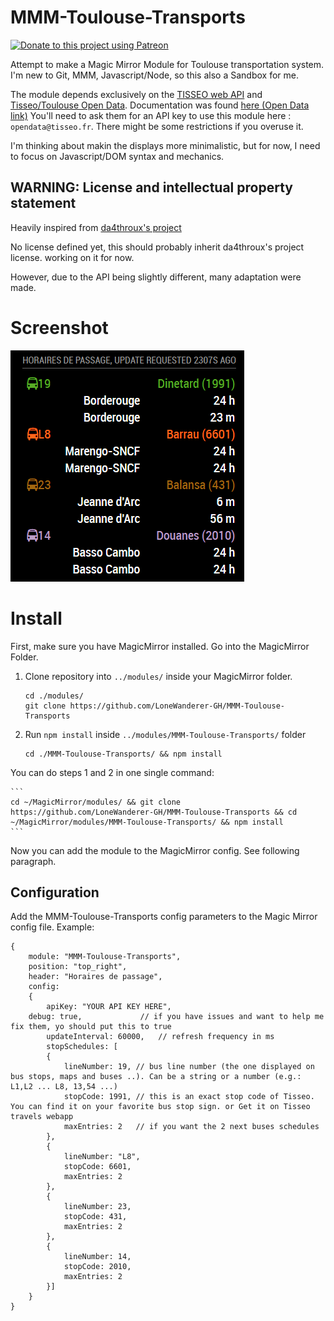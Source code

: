 # MMM-Toulouse-Transports
[![Donate to this project using Patreon](https://img.shields.io/badge/patreon-donate-yellow.svg)](https://www.patreon.com/bePatron?u=38268348)

Attempt to make a Magic Mirror Module for Toulouse transportation system.
I'm new to Git, MMM, Javascript/Node, so this also a Sandbox for me.

The module depends exclusively on the [TISSEO web API](https://data.toulouse-metropole.fr/explore/dataset/api-temps-reel-tisseo/) and [Tisseo/Toulouse Open Data](https://data.toulouse-metropole.fr/explore/dataset/tisseo-gtfs/).
Documentation was found [here (Open Data link)](https://data.toulouse-metropole.fr/explore/dataset/api-temps-reel-tisseo/table/)
You'll need to ask them for an API key to use this module here : `opendata@tisseo.fr`. There might be some restrictions if you overuse it.

I'm thinking about makin the displays more minimalistic, but for now, I need to focus on Javascript/DOM syntax and mechanics.

## WARNING: License and intellectual property statement

Heavily inspired from [da4throux's project](https://github.com/da4throux/MMM-Paris-RATP-PG)

No license defined yet, this should probably inherit da4throux's project license.
working on it for now.

However, due to the API being slightly different, many adaptation were made.

# Screenshot
![screenshot](./bus_schedules.png)

# Install

First, make sure you have MagicMirror installed. Go into the MagicMirror Folder.


1. Clone repository into `../modules/` inside your MagicMirror folder.
	```
	cd ./modules/
	git clone https://github.com/LoneWanderer-GH/MMM-Toulouse-Transports
	```

2. Run `npm install` inside `../modules/MMM-Toulouse-Transports/` folder
	```
	cd ./MMM-Toulouse-Transports/ && npm install
	```

You can do steps 1 and 2 in one single command:

	```
	cd ~/MagicMirror/modules/ && git clone https://github.com/LoneWanderer-GH/MMM-Toulouse-Transports && cd ~/MagicMirror/modules/MMM-Toulouse-Transports/ && npm install
	```


Now you can add the module to the MagicMirror config. See following paragraph.

## Configuration
Add the MMM-Toulouse-Transports config parameters to the Magic Mirror config file.
Example:
```
{
    module: "MMM-Toulouse-Transports",
    position: "top_right",
    header: "Horaires de passage",
    config:
    {
        apiKey: "YOUR API KEY HERE",
	debug: true,             // if you have issues and want to help me fix them, yo should put this to true
        updateInterval: 60000,   // refresh frequency in ms
        stopSchedules: [
        {
            lineNumber: 19, // bus line number (the one displayed on bus stops, maps and buses ..). Can be a string or a number (e.g.: L1,L2 ... L8, 13,54 ...)
            stopCode: 1991, // this is an exact stop code of Tisseo. You can find it on your favorite bus stop sign. or Get it on Tisseo travels webapp
            maxEntries: 2   // if you want the 2 next buses schedules
        },
        {
            lineNumber: "L8",
            stopCode: 6601,
            maxEntries: 2
        },
        {
            lineNumber: 23,
            stopCode: 431,
            maxEntries: 2
        },
        {
            lineNumber: 14,
            stopCode: 2010,
            maxEntries: 2
        }]
    }
}
```
